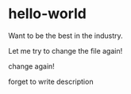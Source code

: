 # hello-world

Want to be the best in the industry.

Let me try to change the file again!

change again!

forget to write description
